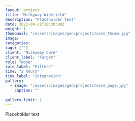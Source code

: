 ```yaml
---
layout: project
title: "Milkyway Widefield"
description: "Placeholder text"
date: 2022-09-22T10:20:00Z
weight: 1
thumbnail: "/assets/images/gen/projects/core_thumb.jpg"
image: 
categories: 
tags: [""]
client: "Milkyway Core"
client_label: "Target"
role: "None"
role_label: "Filters"
time: "2 hours"
time_label: "Integration"
gallery:
  - image: "/assets/images/gen/projects/core_page.jpg"
    caption: ""
  
gallery_limit: 2
---
```


Placeholder text